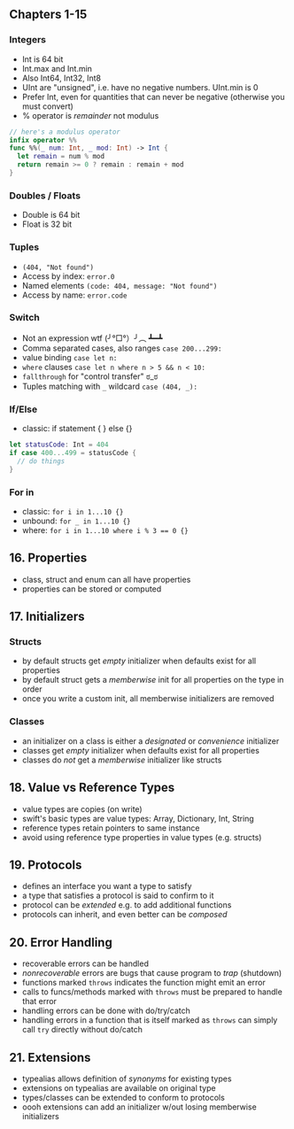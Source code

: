 ## Chapters 1-15

### Integers

- Int is 64 bit
- Int.max and Int.min
- Also Int64, Int32, Int8
- UInt are "unsigned", i.e. have no negative numbers. UInt.min is 0
- Prefer Int, even for quantities that can never be negative (otherwise you must convert)
- % operator is _remainder_ not modulus

```swift
// here's a modulus operator
infix operator %%
func %%(_ num: Int, _ mod: Int) -> Int {
  let remain = num % mod
  return remain >= 0 ? remain : remain + mod
}
```

### Doubles / Floats

- Double is 64 bit
- Float is 32 bit

### Tuples

- `(404, "Not found")`
- Access by index: `error.0`
- Named elements `(code: 404, message: "Not found")`
- Access by name: `error.code`

### Switch

- Not an expression wtf (╯°□°）╯︵ ┻━┻
- Comma separated cases, also ranges `case 200...299:`
- value binding `case let n:`
- `where` clauses `case let n where n > 5 && n < 10:`
- `fallthrough` for "control transfer" ಠ_ಠ
- Tuples matching with `_` wildcard `case (404, _):`

### If/Else

- classic: if statement { } else {}

```swift
let statusCode: Int = 404
if case 400...499 = statusCode {
  // do things
}
```

### For in

- classic: `for i in 1...10 {}`
- unbound: `for _ in 1...10 {}`
- where: `for i in 1...10 where i % 3 == 0 {}`

## 16. Properties

- class, struct and enum can all have properties
- properties can be stored or computed

## 17. Initializers

### Structs

- by default structs get _empty_ initializer when defaults exist for all properties
- by default struct gets a _memberwise_ init for all properties on the type in order
- once you write a custom init, all memberwise initializers are removed

### Classes

- an initializer on a class is either a _designated_ or _convenience_ initializer
- classes get _empty_ initializer when defaults exist for all properties
- classes do _not_ get a _memberwise_ initializer like structs

## 18. Value vs Reference Types

- value types are copies (on write)
- swift's basic types are value types: Array, Dictionary, Int, String
- reference types retain pointers to same instance
- avoid using reference type properties in value types (e.g. structs)

## 19. Protocols

- defines an interface you want a type to satisfy
- a type that satisfies a protocol is said to confirm to it
- protocol can be _extended_ e.g. to add additional functions
- protocols can inherit, and even better can be _composed_

## 20. Error Handling

- recoverable errors can be handled
- _nonrecoverable_ errors are bugs that cause program to _trap_ (shutdown)
- functions marked `throws` indicates the function might emit an error
- calls to funcs/methods marked with `throws` must be prepared to handle that error
- handling errors can be done with do/try/catch
- handling errors in a function that is itself marked as `throws` can simply call `try` directly without do/catch

## 21. Extensions

- typealias allows definition of _synonyms_ for existing types
- extensions on typealias are available on original type
- types/classes can be extended to conform to protocols
- oooh extensions can add an initializer w/out losing memberwise initializers
